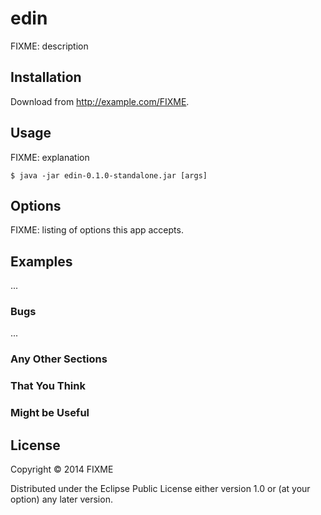 # edin

FIXME: description

## Installation

Download from http://example.com/FIXME.

## Usage

FIXME: explanation

    $ java -jar edin-0.1.0-standalone.jar [args]

## Options

FIXME: listing of options this app accepts.

## Examples

...

### Bugs

...

### Any Other Sections
### That You Think
### Might be Useful

## License

Copyright © 2014 FIXME

Distributed under the Eclipse Public License either version 1.0 or (at
your option) any later version.
